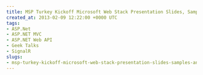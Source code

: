 ```yaml
---
title: MSP Turkey Kickoff Microsoft Web Stack Presentation Slides, Samples and Links
created_at: 2013-02-09 12:22:00 +0000 UTC
tags:
- ASP.Net
- ASP.NET MVC
- ASP.NET Web API
- Geek Talks
- SignalR
slugs:
- msp-turkey-kickoff-microsoft-web-stack-presentation-slides-samples-and-links
---
```

